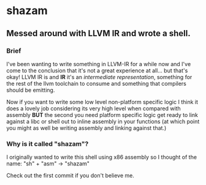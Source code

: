 # shazam

## Messed around with LLVM IR and wrote a shell.

### Brief

I've been wanting to write something in LLVM-IR for a while now and I've come to the conclusion that it's not a great experience at all... but that's okay! LLVM IR is and **IR** it's an _intermediate representation_, something for the rest of the llvm toolchain to consume and something that compilers should be emitting.

Now if you want to write some low level non-platform specific logic I think it does a lovely job considering its very high level when compared with assembly **BUT** the second you need platform specific logic get ready to link against a libc or shell out to inline assembly in your functions (at which point you might as well be writing assembly and linking against that.)

### Why is it called "shazam"?

I originally wanted to write this shell using x86 assembly so I thought of the name: "sh" + "asm" -> "shazam"

Check out the first commit if you don't believe me.
